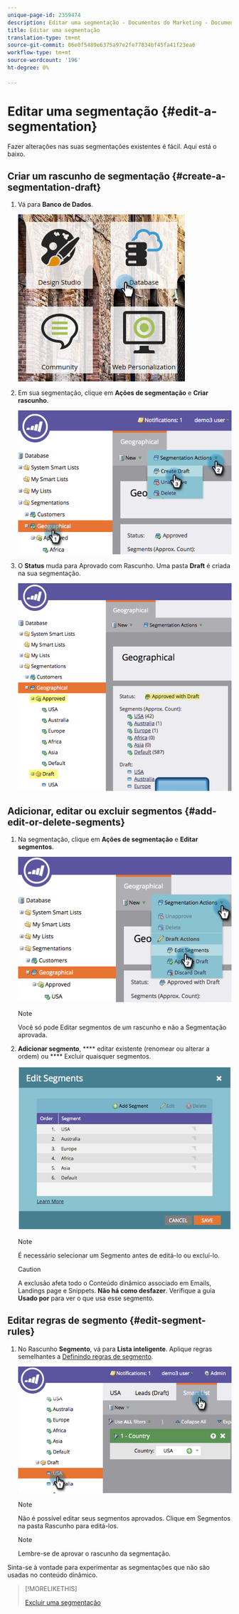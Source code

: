 ```yaml
---
unique-page-id: 2359474
description: Editar uma segmentação - Documentos do Marketing - Documentação do produto
title: Editar uma segmentação
translation-type: tm+mt
source-git-commit: 06e0f5489e6375a97e2fe77834bf45fa41f23ea6
workflow-type: tm+mt
source-wordcount: '196'
ht-degree: 0%

---
```



# Editar uma segmentação {#edit-a-segmentation}

Fazer alterações nas suas segmentações existentes é fácil. Aqui está o baixo.

## Criar um rascunho de segmentação {#create-a-segmentation-draft}

1. Vá para **Banco de Dados**.

   ![](assets/db.png)

1. Em sua segmentação, clique em **Ações de segmentação** e **Criar rascunho**.

   ![](assets/two.png)

1. O **Status** muda para Aprovado com Rascunho. Uma pasta **Draft** é criada na sua segmentação.

   ![](assets/three.png)

## Adicionar, editar ou excluir segmentos {#add-edit-or-delete-segments}

1. Na segmentação, clique em **Ações de segmentação** e **Editar segmentos**.

   ![](assets/four.png)

   >[!NOTE]
   >
   >Você só pode Editar segmentos de um rascunho e não a Segmentação aprovada.

1. **Adicionar segmento**,  **** editar existente (renomear ou alterar a ordem) ou  **** Excluir quaisquer segmentos.

   ![](assets/image2014-9-16-9-3a6-3a9.png)

   >[!NOTE]
   >
   >É necessário selecionar um Segmento antes de editá-lo ou excluí-lo.

   >[!CAUTION]
   >
   >A exclusão afeta todo o Conteúdo dinâmico associado em Emails, Landings page e Snippets. **Não há como desfazer**. Verifique a guia **Usado por** para ver o que usa esse segmento.

## Editar regras de segmento {#edit-segment-rules}

1. No Rascunho **Segmento**, vá para **Lista inteligente**. Aplique regras semelhantes a [Definindo regras de segmento](/help/marketo/product-docs/personalization/segmentation-and-snippets/segmentation/define-segment-rules.md).

   ![](assets/image2014-9-16-9-3a6-3a20.png)

   >[!NOTE]
   >
   >Não é possível editar seus segmentos aprovados. Clique em Segmentos na pasta Rascunho para editá-los.

   >[!NOTE]
   >
   >Lembre-se de aprovar o rascunho da segmentação.

Sinta-se à vontade para experimentar as segmentações que não são usadas no conteúdo dinâmico.

>[!MORELIKETHIS]
>
>[Excluir uma segmentação](/help/marketo/product-docs/personalization/segmentation-and-snippets/segmentation/delete-a-segmentation.md)
